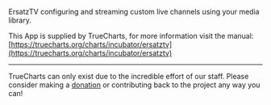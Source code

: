 ErsatzTV configuring and streaming custom live channels using your media library.

This App is supplied by TrueCharts, for more information visit the manual: [https://truecharts.org/charts/incubator/ersatztv](https://truecharts.org/charts/incubator/ersatztv)

---

TrueCharts can only exist due to the incredible effort of our staff.
Please consider making a [donation](https://truecharts.org/sponsor) or contributing back to the project any way you can!
